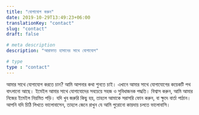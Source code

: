```yaml
---
title: "যোগাযোগ করুন"
date: 2019-10-29T13:49:23+06:00
translationKey: "contact"
slug: "contact"
draft: false

# meta description
description: "আরাফাত হাসানের সাথে যোগাযোগ"

# type
type : "contact"
---
```


আমার সাথে যোগাযোগ করতে চান? আমি আপনার কথা শুনতে চাই। এখানে আমার সাথে যোগাযোগের কয়েকটি পথ বাৎলানো আছে। ইমেইল আমার সাথে যোগাযোদের সবচেয়ে সহজ ও সুবিধাজনক পদ্ধতি। বিশ্বাস করুন, আমি আমার নিজের ইমেইল নিয়মিত পড়ি। যদি খুব জরুরি কিছু হয়, তাহলে আমাকে সরাসরি ফোন করুন, বা ক্ষুদে বার্তা পাঠান। আপনি যদি চিঠি লিখতে ভালোবাসেন, তাহলে জেনে রাখুন যে আমি পুরোনো কায়দায় চলতে ভালোবাসি।
